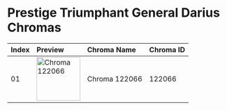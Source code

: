 # Prestige Triumphant General Darius Chromas

| Index | Preview | Chroma Name | Chroma ID |
|:---|:---|:---|:---|
| 01 | <img src='https://raw.communitydragon.org/latest/plugins/rcp-be-lol-game-data/global/default/v1/champion-chroma-images/122/122066.png' alt='Chroma 122066' width='100'> | Chroma 122066 | 122066 |
